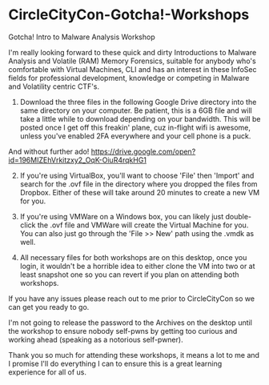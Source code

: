 # CircleCityCon-Gotcha!-Workshops

Gotcha! Intro to Malware Analysis Workshop

I'm really looking forward to these quick and dirty Introductions to Malware Analysis and Volatile (RAM) Memory Forensics, suitable for anybody who's comfortable with Virtual Machines, CLI and has an interest in these InfoSec fields for professional development, knowledge or competing in Malware and Volatility centric CTF's.

1.  Download the three files in the following Google Drive directory into the same directory on your computer.  Be patient, this is a 6GB file and will take a little while to download depending on your bandwidth.  This will be posted once I get off this freakin' plane, cuz in-flight wifi is awesome, unless you've enabled 2FA everywhere and your cell phone is a puck.

  And without further ado!
  https://drive.google.com/open?id=196MIZEhVrkitzxy2_OqK-OiuR4rqkHG1
    
2.  If you're using VirtualBox, you'll want to choose 'File' then 'Import' and search for the .ovf file in the directory where you dropped the files from Dropbox.  Either of these will take around 20 minutes to create a new VM for you.  

3.  If you're using VMWare on a Windows box, you can likely just double-click the .ovf file and VMWare will create the Virtual Machine for you.  You can also just go through the 'File >> New' path using the .vmdk as well.

4.  All necessary files for both workshops are on this desktop, once you login, it wouldn't be a horrible idea to either clone the VM into two or at least snapshot one so you can revert if you plan on attending both workshops.

If you have any issues please reach out to me prior to CircleCityCon so we can get you ready to go.


I'm not going to release the password to the Archives on the desktop until the workshop to ensure nobody self-pwns by getting too curious and working ahead (speaking as a notorious self-pwner).

Thank you so much for attending these workshops, it means a lot to me and I promise I'll do everything I can to ensure this is a great learning experience for all of us.
